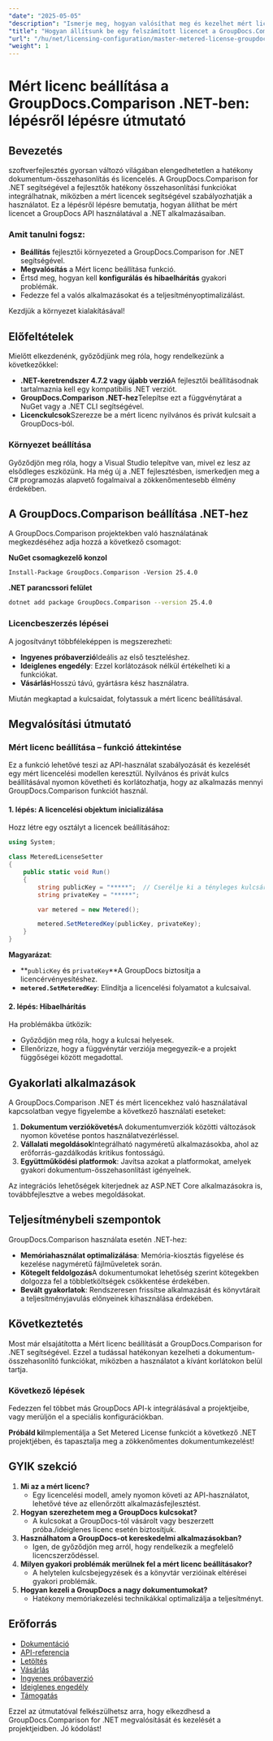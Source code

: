 ```yaml
---
"date": "2025-05-05"
"description": "Ismerje meg, hogyan valósíthat meg és kezelhet mért licenceket a GroupDocs.Comparison for .NET segítségével. Ez az útmutató a beállítást, a hibaelhárítást és a gyakorlati alkalmazásokat ismerteti."
"title": "Hogyan állítsunk be egy felszámított licencet a GroupDocs.Comparison .NET-ben? Lépésről lépésre útmutató"
"url": "/hu/net/licensing-configuration/master-metered-license-groupdocs-comparison-net/"
"weight": 1
---
```


# Mért licenc beállítása a GroupDocs.Comparison .NET-ben: lépésről lépésre útmutató

## Bevezetés

szoftverfejlesztés gyorsan változó világában elengedhetetlen a hatékony dokumentum-összehasonlítás és licencelés. A GroupDocs.Comparison for .NET segítségével a fejlesztők hatékony összehasonlítási funkciókat integrálhatnak, miközben a mért licencek segítségével szabályozhatják a használatot. Ez a lépésről lépésre bemutatja, hogyan állíthat be mért licencet a GroupDocs API használatával a .NET alkalmazásaiban.

### Amit tanulni fogsz:
- **Beállítás** fejlesztői környezeted a GroupDocs.Comparison for .NET segítségével.
- **Megvalósítás** a Mért licenc beállítása funkció.
- Értsd meg, hogyan kell **konfigurálás és hibaelhárítás** gyakori problémák.
- Fedezze fel a valós alkalmazásokat és a teljesítményoptimalizálást.

Kezdjük a környezet kialakításával!

## Előfeltételek

Mielőtt elkezdenénk, győződjünk meg róla, hogy rendelkezünk a következőkkel:

- **.NET-keretrendszer 4.7.2 vagy újabb verzió**A fejlesztői beállításodnak tartalmaznia kell egy kompatibilis .NET verziót.
- **GroupDocs.Comparison .NET-hez**Telepítse ezt a függvénytárat a NuGet vagy a .NET CLI segítségével.
- **Licenckulcsok**Szerezze be a mért licenc nyilvános és privát kulcsait a GroupDocs-ból.

### Környezet beállítása

Győződjön meg róla, hogy a Visual Studio telepítve van, mivel ez lesz az elsődleges eszközünk. Ha még új a .NET fejlesztésben, ismerkedjen meg a C# programozás alapvető fogalmaival a zökkenőmentesebb élmény érdekében.

## A GroupDocs.Comparison beállítása .NET-hez

A GroupDocs.Comparison projektekben való használatának megkezdéséhez adja hozzá a következő csomagot:

**NuGet csomagkezelő konzol**
```plaintext
Install-Package GroupDocs.Comparison -Version 25.4.0
```

**.NET parancssori felület**
```bash
dotnet add package GroupDocs.Comparison --version 25.4.0
```

### Licencbeszerzés lépései

A jogosítványt többféleképpen is megszerezheti:
- **Ingyenes próbaverzió**Ideális az első teszteléshez.
- **Ideiglenes engedély**: Ezzel korlátozások nélkül értékelheti ki a funkciókat.
- **Vásárlás**Hosszú távú, gyártásra kész használatra.

Miután megkaptad a kulcsaidat, folytassuk a mért licenc beállításával.

## Megvalósítási útmutató

### Mért licenc beállítása – funkció áttekintése

Ez a funkció lehetővé teszi az API-használat szabályozását és kezelését egy mért licencelési modellen keresztül. Nyilvános és privát kulcs beállításával nyomon követheti és korlátozhatja, hogy az alkalmazás mennyi GroupDocs.Comparison funkciót használ.

#### 1. lépés: A licencelési objektum inicializálása

Hozz létre egy osztályt a licencek beállításához:

```csharp
using System;

class MeteredLicenseSetter
{
    public static void Run()
    {
        string publicKey = "*****";  // Cserélje ki a tényleges kulcsára
        string privateKey = "*****";

        var metered = new Metered();

        metered.SetMeteredKey(publicKey, privateKey);
    }
}
```

**Magyarázat**: 
- **`publicKey` és `privateKey`**A GroupDocs biztosítja a licencérvényesítéshez.
- **`metered.SetMeteredKey`**: Elindítja a licencelési folyamatot a kulcsaival.

#### 2. lépés: Hibaelhárítás

Ha problémákba ütközik:
- Győződjön meg róla, hogy a kulcsai helyesek.
- Ellenőrizze, hogy a függvénytár verziója megegyezik-e a projekt függőségei között megadottal.

## Gyakorlati alkalmazások

A GroupDocs.Comparison .NET és mért licencekhez való használatával kapcsolatban vegye figyelembe a következő használati eseteket:

1. **Dokumentum verziókövetés**A dokumentumverziók közötti változások nyomon követése pontos használatvezérléssel.
2. **Vállalati megoldások**Integrálható nagyméretű alkalmazásokba, ahol az erőforrás-gazdálkodás kritikus fontosságú.
3. **Együttműködési platformok**: Javítsa azokat a platformokat, amelyek gyakori dokumentum-összehasonlítást igényelnek.

Az integrációs lehetőségek kiterjednek az ASP.NET Core alkalmazásokra is, továbbfejlesztve a webes megoldásokat.

## Teljesítménybeli szempontok

GroupDocs.Comparison használata esetén .NET-hez:

- **Memóriahasználat optimalizálása**: Memória-kiosztás figyelése és kezelése nagyméretű fájlműveletek során.
- **Kötegelt feldolgozás**A dokumentumokat lehetőség szerint kötegekben dolgozza fel a többletköltségek csökkentése érdekében.
- **Bevált gyakorlatok**: Rendszeresen frissítse alkalmazását és könyvtárait a teljesítményjavulás előnyeinek kihasználása érdekében.

## Következtetés

Most már elsajátította a Mért licenc beállítását a GroupDocs.Comparison for .NET segítségével. Ezzel a tudással hatékonyan kezelheti a dokumentum-összehasonlító funkciókat, miközben a használatot a kívánt korlátokon belül tartja.

### Következő lépések

Fedezzen fel többet más GroupDocs API-k integrálásával a projektjeibe, vagy merüljön el a speciális konfigurációkban.

**Próbáld ki**Implementálja a Set Metered License funkciót a következő .NET projektjében, és tapasztalja meg a zökkenőmentes dokumentumkezelést!

## GYIK szekció

1. **Mi az a mért licenc?**
   - Egy licencelési modell, amely nyomon követi az API-használatot, lehetővé téve az ellenőrzött alkalmazásfejlesztést.
2. **Hogyan szerezhetem meg a GroupDocs kulcsokat?**
   - A kulcsokat a GroupDocs-tól vásárolt vagy beszerzett próba./ideiglenes licenc esetén biztosítjuk.
3. **Használhatom a GroupDocs-ot kereskedelmi alkalmazásokban?**
   - Igen, de győződjön meg arról, hogy rendelkezik a megfelelő licencszerződéssel.
4. **Milyen gyakori problémák merülnek fel a mért licenc beállításakor?**
   - A helytelen kulcsbejegyzések és a könyvtár verzióinak eltérései gyakori problémák.
5. **Hogyan kezeli a GroupDocs a nagy dokumentumokat?**
   - Hatékony memóriakezelési technikákkal optimalizálja a teljesítményt.

## Erőforrás

- [Dokumentáció](https://docs.groupdocs.com/comparison/net/)
- [API-referencia](https://reference.groupdocs.com/comparison/net/)
- [Letöltés](https://releases.groupdocs.com/comparison/net/)
- [Vásárlás](https://purchase.groupdocs.com/buy)
- [Ingyenes próbaverzió](https://releases.groupdocs.com/comparison/net/)
- [Ideiglenes engedély](https://purchase.groupdocs.com/temporary-license/)
- [Támogatás](https://forum.groupdocs.com/c/comparison/)

Ezzel az útmutatóval felkészülhetsz arra, hogy elkezdhesd a GroupDocs.Comparison for .NET megvalósítását és kezelését a projektjeidben. Jó kódolást!